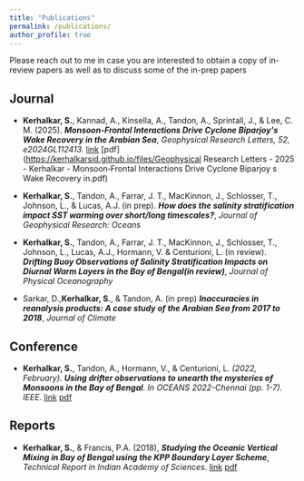 ```yaml
---
title: "Publications"
permalink: /publications/
author_profile: true
---
```


Please reach out to me in case you are interested to obtain a copy of in-review papers as well as to discuss some of the in-prep papers 

## Journal 
- **Kerhalkar, S.**, Kannad, A., Kinsella, A., Tandon, A., Sprintall, J., & Lee, C. M. (2025). ***Monsoon-Frontal Interactions Drive Cyclone Biparjoy's Wake Recovery in the Arabian Sea***, *Geophysical Research Letters, 52, e2024GL112413.* [link](https://doi.org/10.1029/2024GL112413) [pdf](https://kerhalkarsid.github.io/files/Geophysical Research Letters - 2025 - Kerhalkar - Monsoon‐Frontal Interactions Drive Cyclone Biparjoy s Wake Recovery in.pdf)

- **Kerhalkar, S.**, Tandon, A., Farrar, J. T., MacKinnon, J., Schlosser, T., Johnson, L., & Lucas, A.J. (in prep). ***How does the salinity stratification impact SST warming over short/long timescales?***, *Journal of Geophysical Research: Oceans*

- **Kerhalkar, S.**, Tandon, A., Farrar, J. T., MacKinnon, J., Schlosser, T., Johnson, L., Lucas, A.J., Hormann, V. & Centurioni, L. (in review). ***Drifting Buoy Observations of Salinity Stratification Impacts on Diurnal Warm Layers in the Bay of Bengal(in review)***, *Journal of Physical Oceanography*

- Sarkar, D.,**Kerhalkar, S.**, & Tandon, A. (in prep) ***Inaccuracies in reanalysis products: A case study of the Arabian Sea from 2017 to 2018***, *Journal of Climate*

## Conference 
- **Kerhalkar, S.**, Tandon, A., Hormann, V., & Centurioni, L. *(2022, February)*. ***Using drifter observations to unearth the mysteries of Monsoons in the Bay of Bengal***. *In OCEANS 2022-Chennai (pp. 1-7). IEEE*. [link](https://ieeexplore.ieee.org/abstract/document/9775481) [pdf](https://kerhalkarsid.github.io/files/Oceans_2022_SK_v2.pdf)

## Reports
- **Kerhalkar, S.**, & Francis, P.A. (2018), ***Studying the Oceanic Vertical Mixing in Bay of Bengal using the KPP Boundary Layer Scheme***, *Technical Report in Indian Academy of Sciences*. [link](http://reports.ias.ac.in/report/12000/studying-the-oceanic-vertical-mixing-using-the-kpp-boundary-layer-scheme) [pdf](https://kerhalkarsid.github.io/publications)
